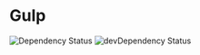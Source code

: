 # Gulp

![Dependency Status](https://david-dm.org/shgtkshruch/gulp.png)
![devDependency Status](https://david-dm.org/shgtkshruch/gulp/dev-status.png)
